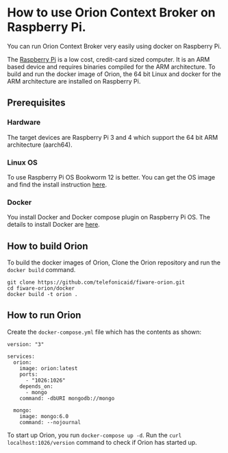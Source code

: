 # How to use Orion Context Broker on Raspberry Pi.

You can run Orion Context Broker very easily using docker on Raspberry Pi. 

The [Raspberry Pi](https://www.raspberrypi.org/) is a low cost, credit-card sized computer.
It is an ARM based device and requires binaries compiled for the ARM architecture. 
To build and run the docker image of Orion, the 64 bit Linux and docker for the ARM architecture are installed on Raspberry Pi.

## Prerequisites

### Hardware

The target devices are Raspberry Pi 3 and 4 which support the 64 bit ARM architecture (aarch64).

### Linux OS

To use Raspberry Pi OS Bookworm 12 is better. You can get the OS image and find the install instruction
[here](https://www.raspberrypi.com/software/).

### Docker

You install Docker and Docker compose plugin on Raspberry Pi OS. The details to install Docker are
[here](https://docs.docker.com/engine/install/raspberry-pi-os/).

## How to build Orion

To build the docker images of Orion, Clone the Orion repository and run the `docker build` command.

```
git clone https://github.com/telefonicaid/fiware-orion.git
cd fiware-orion/docker
docker build -t orion .
```

## How to run Orion

Create the `docker-compose.yml` file which has the contents as shown:

```
version: "3"

services:
  orion:
    image: orion:latest
    ports:
      - "1026:1026"
    depends_on:
      - mongo
    command: -dbURI mongodb://mongo

  mongo:
    image: mongo:6.0
    command: --nojournal
```

To start up Orion, you run `docker-compose up -d`. Run the `curl localhost:1026/version` command
to check if Orion has started up.
